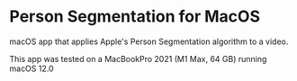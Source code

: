 # Person Segmentation for MacOS

macOS app that applies Apple's Person Segmentation algorithm to a video.

This app was tested on a MacBookPro 2021 (M1 Max, 64 GB) running macOS 12.0
